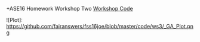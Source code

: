 +ASE16 Homework Workshop Two
[Workshop Code](./pom3_ga.ipynb)

![Plot]: https://github.com/fairanswers/fss16joe/blob/master/code/ws3/_GA_Plot.png
